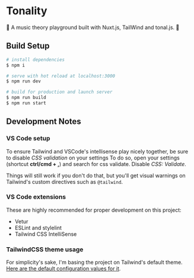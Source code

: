 # Tonality

🎸 A music theory playground built with Nuxt.js, TailWind and tonal.js. 🎹

## Build Setup

``` bash
# install dependencies
$ npm i

# serve with hot reload at localhost:3000
$ npm run dev

# build for production and launch server
$ npm run build
$ npm run start
```

## Development Notes

### VS Code setup

To ensure Tailwind and VSCode's intellisense play nicely together, be sure to disable *CSS validation* on your settings
To do so, open your settings (shortcut **ctrl/cmd + ,**) and search for css validate. Disable _CSS: Validate_.

Things will still work if you don't do that, but you'll get visual warnings on Tailwind's custom directives such as `@tailwind`.

### VS Code extensions

These are highly recommended for proper development on this project:

* Vetur
* ESLint and stylelint
* Tailwind CSS IntelliSense

### TailwindCSS theme usage

For simplicity's sake, I'm basing the project on Tailwind's default theme. [Here are the default configuration values for it](https://github.com/tailwindcss/tailwindcss/blob/master/stubs/defaultConfig.stub.js#L5).

